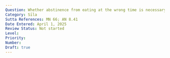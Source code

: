 ```yaml
---
Question: Whether abstinence from eating at the wrong time is necessary for the attainment of Nibbāna?
Category: Sīla
Sutta References: MN 66; AN 8.41
Date Entered: April 1, 2025
Review Status: Not started
Level: 
Priority: 
Number: 
Draft: true
---
```

